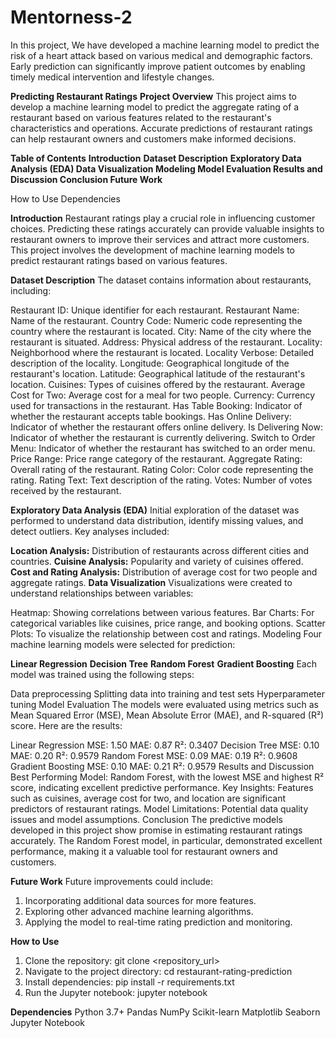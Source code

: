# Mentorness-2
In this project, We have developed a machine learning model to predict the risk of a heart attack based on various medical and demographic factors. Early prediction can significantly improve patient outcomes by enabling timely medical intervention and lifestyle changes.

**Predicting Restaurant Ratings**
**Project Overview**
This project aims to develop a machine learning model to predict the aggregate rating of a restaurant based on various features related to the restaurant's characteristics and operations. Accurate predictions of restaurant ratings can help restaurant owners and customers make informed decisions.

**Table of Contents**
**Introduction**
**Dataset Description**
**Exploratory Data Analysis (EDA)
Data Visualization
Modeling
Model Evaluation
Results and Discussion
Conclusion
Future Work**

How to Use
Dependencies

**Introduction**
Restaurant ratings play a crucial role in influencing customer choices. Predicting these ratings accurately can provide valuable insights to restaurant owners to improve their services and attract more customers. This project involves the development of machine learning models to predict restaurant ratings based on various features.

**Dataset Description**
The dataset contains information about restaurants, including:

Restaurant ID: Unique identifier for each restaurant.
Restaurant Name: Name of the restaurant.
Country Code: Numeric code representing the country where the restaurant is located.
City: Name of the city where the restaurant is situated.
Address: Physical address of the restaurant.
Locality: Neighborhood where the restaurant is located.
Locality Verbose: Detailed description of the locality.
Longitude: Geographical longitude of the restaurant's location.
Latitude: Geographical latitude of the restaurant's location.
Cuisines: Types of cuisines offered by the restaurant.
Average Cost for Two: Average cost for a meal for two people.
Currency: Currency used for transactions in the restaurant.
Has Table Booking: Indicator of whether the restaurant accepts table bookings.
Has Online Delivery: Indicator of whether the restaurant offers online delivery.
Is Delivering Now: Indicator of whether the restaurant is currently delivering.
Switch to Order Menu: Indicator of whether the restaurant has switched to an order menu.
Price Range: Price range category of the restaurant.
Aggregate Rating: Overall rating of the restaurant.
Rating Color: Color code representing the rating.
Rating Text: Text description of the rating.
Votes: Number of votes received by the restaurant.

**Exploratory Data Analysis (EDA)**
Initial exploration of the dataset was performed to understand data distribution, identify missing values, and detect outliers. Key analyses included:

**Location Analysis:** Distribution of restaurants across different cities and countries.
**Cuisine Analysis:** Popularity and variety of cuisines offered.
**Cost and Rating Analysis:** Distribution of average cost for two people and aggregate ratings.
**Data Visualization**
Visualizations were created to understand relationships between variables:

Heatmap: Showing correlations between various features.
Bar Charts: For categorical variables like cuisines, price range, and booking options.
Scatter Plots: To visualize the relationship between cost and ratings.
Modeling
Four machine learning models were selected for prediction:

**Linear Regression**
**Decision Tree**
**Random Forest**
**Gradient Boosting**
Each model was trained using the following steps:

Data preprocessing
Splitting data into training and test sets
Hyperparameter tuning
Model Evaluation
The models were evaluated using metrics such as Mean Squared Error (MSE), Mean Absolute Error (MAE), and R-squared (R²) score. Here are the results:

Linear Regression
MSE: 1.50
MAE: 0.87
R²: 0.3407
Decision Tree
MSE: 0.10
MAE: 0.20
R²: 0.9579
Random Forest
MSE: 0.09
MAE: 0.19
R²: 0.9608
Gradient Boosting
MSE: 0.10
MAE: 0.21
R²: 0.9579
Results and Discussion
Best Performing Model: Random Forest, with the lowest MSE and highest R² score, indicating excellent predictive performance.
Key Insights: Features such as cuisines, average cost for two, and location are significant predictors of restaurant ratings.
Model Limitations: Potential data quality issues and model assumptions.
Conclusion
The predictive models developed in this project show promise in estimating restaurant ratings accurately. The Random Forest model, in particular, demonstrated excellent performance, making it a valuable tool for restaurant owners and customers.

**Future Work**
Future improvements could include:

1. Incorporating additional data sources for more features.
2. Exploring other advanced machine learning algorithms.
3. Applying the model to real-time rating prediction and monitoring.
   
**How to Use**

1. Clone the repository: git clone <repository_url>
2. Navigate to the project directory: cd restaurant-rating-prediction
3. Install dependencies: pip install -r requirements.txt
4. Run the Jupyter notebook: jupyter notebook

**Dependencies**
Python 3.7+
Pandas
NumPy
Scikit-learn
Matplotlib
Seaborn
Jupyter Notebook

